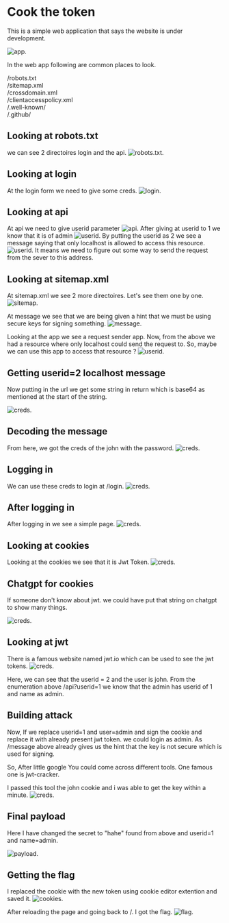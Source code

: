 # Cook the token

This is a simple web application that says the website is under development.

![app](./Screenshot_1.png "app").


In the web app following are common places to look.

/robots.txt <br>
/sitemap.xml<br>
/crossdomain.xml<br>
/clientaccesspolicy.xml<br>
/.well-known/<br>
/.github/<br>

## Looking at robots.txt

we can see 2 directoires login and the api.
![robots.txt](./Screenshot_2.png "robots.txt").
## Looking at login

At the login form we need to give some creds.
![login](./Screenshot_3.png "login").

## Looking at api
At api we need to give userid parameter
![api](./Screenshot_4.png "api").
 After giving at userid to 1 we know that it is of admin
![userid](./Screenshot_5.png "userid").
By putting the userid as 2 we see a message saying that only localhost is allowed to access this resource.
![userid](./Screenshot_6.png "userid").
 It means we need to figure out some way to send the request from the sever to this address.

 ## Looking at sitemap.xml

At sitemap.xml we see 2 more directoires. Let's see them one by one.
![sitemap](./Screenshot_7.png "sitemap").

At message we see that we are being given a hint that we must be using secure keys for signing something.
![message](./Screenshot_8.png "message").

Looking at the app we see a request sender app. Now, from the above we had a resource where only localhost could send the request to. So, maybe we can use this app to access that resource ?
![userid](./Screenshot_9.png "userid").

## Getting userid=2 localhost message

Now putting in the url we get some string in return which is base64 as mentioned at the start of the string.

![creds](./Screenshot_10.png "creds").

## Decoding the message
From here, we got the creds of the john with the password.
![creds](./Screenshot_11.png "creds").

## Logging in

We can use these creds to login at /login.
![creds](./Screenshot_12.png "creds").

## After logging in
After logging in we see a simple page.
![creds](./Screenshot_13.png "creds").

## Looking at cookies
Looking at the cookies we see that it is Jwt Token. 
![creds](./Screenshot_14.png "creds").

## Chatgpt for cookies
If someone don't know about jwt. we could have put that string on chatgpt to show many things.

![creds](./Screenshot_15.png "creds").


## Looking at jwt

There is a famous website named jwt.io which can be used to see the jwt tokens.
![creds](./Screenshot_16.png "creds").

Here, we can see that the userid = 2 and the user is john. From the enumeration above /api?userid=1 we know that the admin has userid of 1 and name as admin. 

## Building attack
Now, If we replace userid=1 and user=admin and sign the cookie and replace it with already present jwt token. we could login as admin. As /message above already gives us the hint that the key is not secure which is used for signing.

So, After little google You could come across different tools. One famous one is jwt-cracker.

I passed this tool the john cookie and i was able to get the key within a minute.
![creds](./Screenshot_17.png "creds").

## Final payload

Here I have changed the secret to "hahe" found from above and userid=1 and name=admin.

![payload](./Screenshot_18.png "payload").

## Getting the flag

I replaced the cookie with the new token using cookie editor extention and saved it.
![cookies](./Screenshot_19.png "cookies").

After reloading the page and going back to /. I got the flag.
![flag](./Screenshot_20.png "flag").